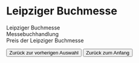 <link rel="stylesheet" href="/Buchstadt-Leipzig/css/style.css">
<style>
.bgimg-1 {
  background-image: url("https://upload.wikimedia.org/wikipedia/commons/e/ea/Leipziger_Buchmesse_2017.jpg");
}
.bgimg-2 {
  background-image: url("https://pm2.phs.ed.ac.uk/~mcolombo/pr_buch12_5021.jpg");
}
.bgimg-3 {
  background-image: url("https://upload.wikimedia.org/wikipedia/commons/e/e8/Jury_des_Preises_der_Leipziger_Buchmesse_2018.jpg");
}
</style>

# Leipziger Buchmesse

<div class="bgimg-1">
  <div class="caption">
  <span class="border">Leipziger Buchmesse</span>
  </div>
</div>
<div class="separator"></div>

<div class="bgimg-2">
  <div class="caption">
  <span class="border">Messebuchhandlung</span>
  </div>
</div>
<div class="separator"></div>

<div class="bgimg-3">
  <div class="caption">
  <span class="border">Preis der Leipziger Buchmesse</span>
  </div>
</div>

<button type="button" onclick="history.back();">Zurück zur vorherigen Auswahl</button>
<button type="button" onclick="window.location='/Buchstadt-Leipzig/w0.html'">Zurück zum Anfang</button>
